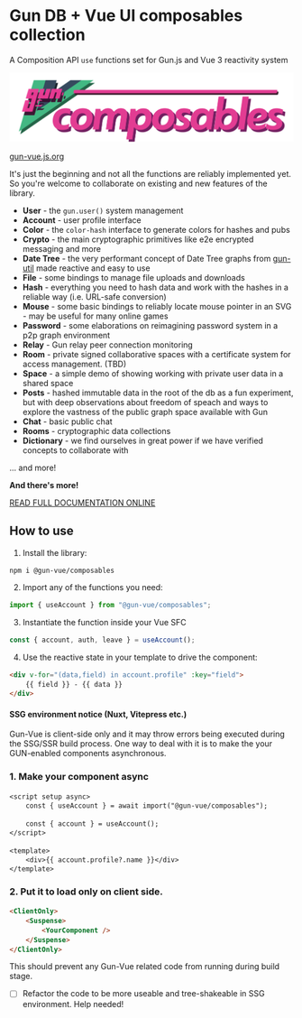 # Gun DB + Vue UI composables collection

A Composition API `use` functions set for Gun.js and Vue 3 reactivity system

![@gun-vue logo](https://raw.githubusercontent.com/DeFUCC/gun-vue/master/docs/public/media/svg/composables.svg)

[gun-vue.js.org](https://gun-vue.js.org)

It's just the beginning and not all the functions are reliably implemented yet. So you're welcome to collaborate on existing and new features of the library.

- **User** - the `gun.user()` system management
- **Account** - user profile interface
- **Color** - the `color-hash` interface to generate colors for hashes and pubs
- **Crypto** - the main cryptographic primitives like e2e encrypted messaging and more
- **Date Tree** - the very performant concept of Date Tree graphs from [gun-util](https://github.com/diatche/gun-util#DateTree) made reactive and easy to use
- **File** - some bindings to manage file uploads and downloads
- **Hash** - everything you need to hash data and work with the hashes in a reliable way (i.e. URL-safe conversion)
- **Mouse** - some basic bindings to reliably locate mouse pointer in an SVG - may be useful for many online games
- **Password** - some elaborations on reimagining password system in a p2p graph environment
- **Relay** - Gun relay peer connection monitoring
- **Room** - private signed collaborative spaces with a certificate system for access management. (TBD)
- **Space** - a simple demo of showing working with private user data in a shared space
- **Posts** - hashed immutable data in the root of the db as a fun experiment, but with deep observations about freedom of speach and ways to explore the vastness of the public graph space available with Gun
- **Chat** - basic public chat
- **Rooms** - cryptographic data collections
- **Dictionary** - we find ourselves in great power if we have verified concepts to collaborate with

... and more!

**And there's more!**

[READ FULL DOCUMENTATION ONLINE](https://gun-vue.js.org/docs)

## How to use

1. Install the library:

```shell
npm i @gun-vue/composables
```

2. Import any of the functions you need:

```js
import { useAccount } from "@gun-vue/composables";
```

3. Instantiate the function inside your Vue SFC

```js
const { account, auth, leave } = useAccount();
```

4. Use the reactive state in your template to drive the component:

```html
<div v-for="(data,field) in account.profile" :key="field">
	{{ field }} - {{ data }}
</div>
```

#### SSG environment notice (Nuxt, Vitepress etc.)

Gun-Vue is client-side only and it may throw errors being executed during the SSG/SSR build process. One way to deal with it is to make the your GUN-enabled components asynchronous.

### 1. Make your component async

```vue
<script setup async>
	const { useAccount } = await import("@gun-vue/composables");

	const { account } = useAccount();
</script>

<template>
	<div>{{ account.profile?.name }}</div>
</template>
```

### 2. Put it to load only on client side.

```html
<ClientOnly>
	<Suspense>
		<YourComponent />
	</Suspense>
</ClientOnly>
```

This should prevent any Gun-Vue related code from running during build stage.

- [ ] Refactor the code to be more useable and tree-shakeable in SSG environment. Help needed!
